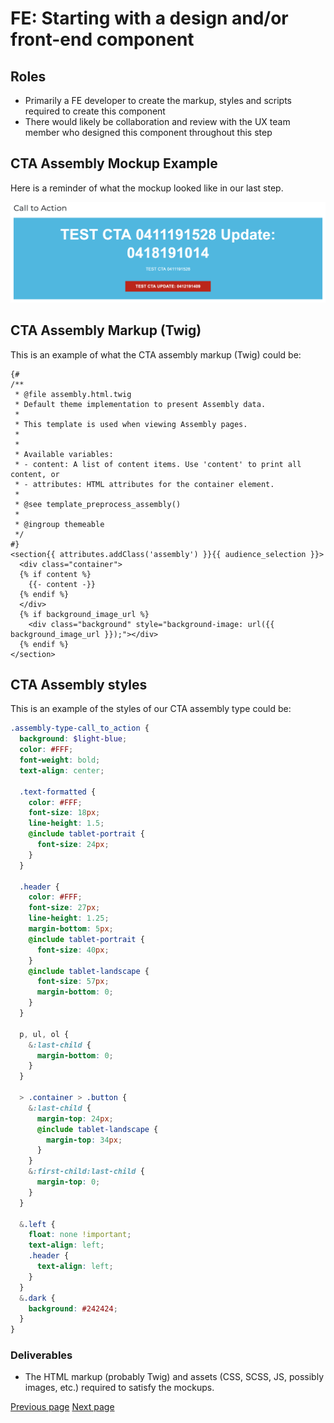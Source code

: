 # FE: Starting with a design and/or front-end component 

## Roles

* Primarily a FE developer to create the markup, styles and scripts required to create this component
* There would likely be collaboration and review with the UX team member who designed this component throughout this step

## CTA Assembly Mockup Example

Here is a reminder of what the mockup looked like in our last step.

![CTA Assembly Type Example](../img/cta-component.png "CTA Assembly Type Example")

## CTA Assembly Markup (Twig)

This is an example of what the CTA assembly markup (Twig) could be:

```twig
{#
/**
 * @file assembly.html.twig
 * Default theme implementation to present Assembly data.
 *
 * This template is used when viewing Assembly pages.
 *
 *
 * Available variables:
 * - content: A list of content items. Use 'content' to print all content, or
 * - attributes: HTML attributes for the container element.
 *
 * @see template_preprocess_assembly()
 *
 * @ingroup themeable
 */
#}
<section{{ attributes.addClass('assembly') }}{{ audience_selection }}>
  <div class="container">
  {% if content %}
    {{- content -}}
  {% endif %}
  </div>
  {% if background_image_url %}
    <div class="background" style="background-image: url({{ background_image_url }});"></div>
  {% endif %}
</section>
```

## CTA Assembly styles

This is an example of the styles of our CTA assembly type could be:

```scss
.assembly-type-call_to_action {
  background: $light-blue;
  color: #FFF;
  font-weight: bold;
  text-align: center;

  .text-formatted {
    color: #FFF;
    font-size: 18px;
    line-height: 1.5;
    @include tablet-portrait {
      font-size: 24px;
    }
  }

  .header {
    color: #FFF;
    font-size: 27px;
    line-height: 1.25;
    margin-bottom: 5px;
    @include tablet-portrait {
      font-size: 40px;
    }
    @include tablet-landscape {
      font-size: 57px;
      margin-bottom: 0;
    }
  }

  p, ul, ol {
    &:last-child {
      margin-bottom: 0;
    }
  }

  > .container > .button {
    &:last-child {
      margin-top: 24px;
      @include tablet-landscape {
        margin-top: 34px;
      }
    }
    &:first-child:last-child {
      margin-top: 0;
    }
  }

  &.left {
    float: none !important;
    text-align: left;
    .header {
      text-align: left;
    }
  }
  &.dark {
    background: #242424;
  }
}
```

### Deliverables

* The HTML markup (probably Twig) and assets (CSS, SCSS, JS, possibly images, etc.) required to satisfy the mockups.

[Previous page](./0-ux-mockup-and-data-structure.md)
[Next page](./2-creating-the-cta-assembly-type.md)
